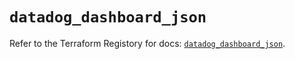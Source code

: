 # `datadog_dashboard_json`

Refer to the Terraform Registory for docs: [`datadog_dashboard_json`](https://registry.terraform.io/providers/datadog/datadog/3.25.0/docs/resources/dashboard_json).
